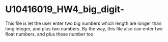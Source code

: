 # U10416019_HW4_big_digit-
This file is let the user enter two big numbers which length are longer than long integer, and plus two numbers.  By the way, this file also can enter two float numbers, and plus these number too.
